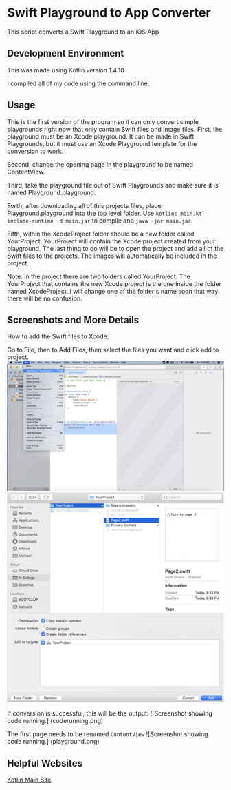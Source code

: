 # Swift Playground to App Converter

This script converts a Swift Playground to an iOS App

## Development Environment
This was made using Kotlin version 1.4.10

I compiled all of my code using the command line.

## Usage

This is the first version of the program so it can only convert simple playgrounds right now that only contain Swift files and image files. First, the playground must be an Xcode playground. It can be made in Swift Playgrounds, but it must use an Xcode Playground template for the conversion to work.

Second, change the opening page in the playground to be named ContentView.

Third, take the playground file out of Swift Playgrounds and make sure it is named Playground.playground.

Forth, after downloading all of this projects files, place Playground.playground into the top level folder. Use `kotlinc main.kt -include-runtime -d main.jar` to compile and `java -jar main.jar`.

Fifth, within the XcodeProject folder should be a new folder called YourProject. YourProject will contain the Xcode project created from your playground. The last thing to do will be to open the project and add all of the Swift files to the projects. The images will automatically be included in the project.


Note: In the project there are two folders called YourProject. The YourProject that contains the new Xcode project is the one inside the folder named XcodeProject. I will change one of the folder's name soon that way there will be no confusion.

## Screenshots and More Details

How to add the Swift files to Xcode:

Go to File, then to Add Files, then select the files you want and click add to project.
![Screenshot showing how to add files to Xcode.](xcode1.png)
![Screenshot showing how to add files to Xcode.](xcode2.png)

If conversion is successful, this will be the output:
![Screenshot showing code running.] (coderunning.png)

The first page needs to be renamed `ContentView`
![Screenshot showing code running.] (playground.png)

## Helpful Websites
[Kotlin Main Site](https://kotlinlang.org)
